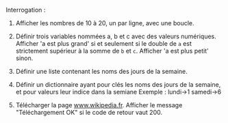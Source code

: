 Interrogation :

1. Afficher les nombres de 10 à 20, un par ligne, avec une boucle.

2. Définir trois variables nommées a, b et c avec des valeurs numériques. Afficher 'a est plus grand' si et seulement si le double de `a` est strictement supérieur à la somme de `b` et `c`. Afficher 'a est plus petit' sinon.

3. Définir une liste contenant les noms des jours de la semaine.

4. Définir un dictionnaire ayant pour clés les noms des jours de la semaine, et pour valeurs leur indice dans la semiane
Exemple :
lundi->1
samedi->6

5. Télécharger la page www.wikipedia.fr. Afficher le message "Téléchargement OK" si le code de retour vaut 200.

